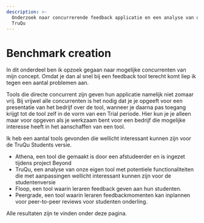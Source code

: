 ```yaml
---
description: >-
  Onderzoek naar concurrerende feedback applicatie en een analyse van de tool
  TruQu
---
```


# Benchmark creation

In dit onderdeel ben ik opzoek gegaan naar mogelijke concurrenten van mijn concept. Omdat je dan al snel bij een feedback tool terecht komt liep ik tegen een aantal problemen aan.

Tools die directe concurrent zijn geven hun applicatie namelijk niet zomaar vrij. Bij vrijwel alle concurrenten is het nodig dat je je opgeeft voor een presentatie van het bedrijf over de tool, wanneer je daarna pas toegang krijgt tot de tool zelf in de vorm van een Trial periode. Hier kun je je alleen maar voor opgeven als je werkzaam bent voor een bedrijf die mogelijke interesse heeft in het aanschaffen van een tool.

Ik heb een aantal tools gevonden die wellicht interessant kunnen zijn voor de TruQu Students versie. 

* Athena, een tool die gemaakt is door een afstudeerder en is ingezet tijdens project Beyond
* TruQu, een analyse van onze eigen tool met potentiele functionaliteiten die met aanpassingen wellicht interessant kunnen zijn voor de studentenversie
* Floop, een tool waarin leraren feedback geven aan hun studenten. 
* Peergrade, een tool waarin leraren feedbackmomenten kan inplannen voor peer-to-peer reviews voor studenten onderling.

Alle resultaten zijn te vinden onder deze pagina.

